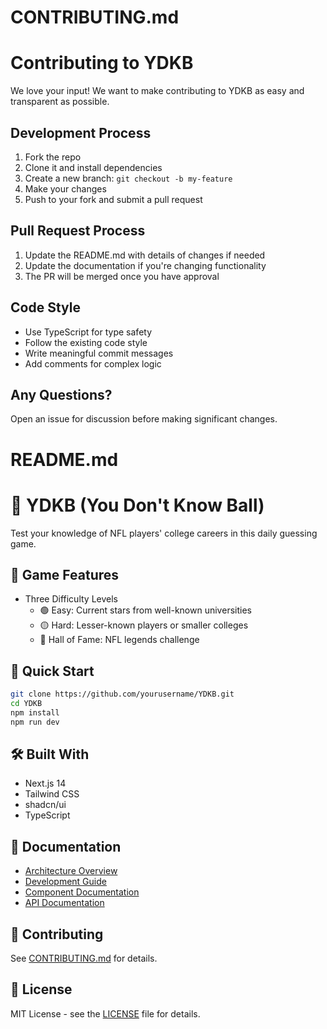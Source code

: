 # CONTRIBUTING.md
# Contributing to YDKB

We love your input! We want to make contributing to YDKB as easy and transparent as possible.

## Development Process
1. Fork the repo
2. Clone it and install dependencies
3. Create a new branch: `git checkout -b my-feature`
4. Make your changes
5. Push to your fork and submit a pull request

## Pull Request Process
1. Update the README.md with details of changes if needed
2. Update the documentation if you're changing functionality
3. The PR will be merged once you have approval

## Code Style
- Use TypeScript for type safety
- Follow the existing code style
- Write meaningful commit messages
- Add comments for complex logic

## Any Questions?
Open an issue for discussion before making significant changes.

# README.md
# 🏈 YDKB (You Don't Know Ball)

Test your knowledge of NFL players' college careers in this daily guessing game.

## 🎯 Game Features
- Three Difficulty Levels
  - 🟢 Easy: Current stars from well-known universities
  - 🟡 Hard: Lesser-known players or smaller colleges
  - 🔴 Hall of Fame: NFL legends challenge

## 🚀 Quick Start
```bash
git clone https://github.com/yourusername/YDKB.git
cd YDKB
npm install
npm run dev
```

## 🛠️ Built With
- Next.js 14
- Tailwind CSS
- shadcn/ui
- TypeScript

## 📖 Documentation
- [Architecture Overview](./docs/architecture/README.md)
- [Development Guide](./docs/development/README.md)
- [Component Documentation](./docs/components/README.md)
- [API Documentation](./docs/api/README.md)

## 🤝 Contributing
See [CONTRIBUTING.md](./CONTRIBUTING.md) for details.

## 📝 License
MIT License - see the [LICENSE](LICENSE) file for details.